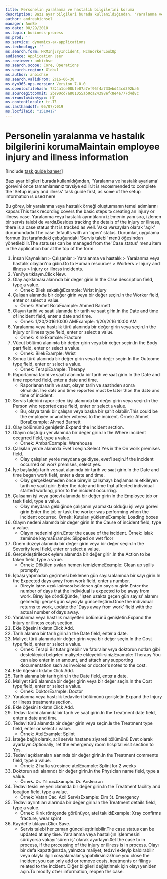 ```yaml
---
title: Personelin yaralanma ve hastalık bilgilerini koruma
description: Bazı ayar bilgileri burada kullanıldığından, 'Yaralanma ve hastalık ayarlama' görevini önce tamamlamanız tavsiye edilir.
author: andreabichsel
manager: AnnBe
ms.date: 08/29/2018
ms.topic: business-process
ms.prod: ''
ms.service: dynamics-ax-applications
ms.technology: ''
ms.search.form: HRMInjuryIncident, HcmWorkerLookUp
audience: Application User
ms.reviewer: anbichse
ms.search.scope: Core, Operations
ms.search.region: Global
ms.author: anbichse
ms.search.validFrom: 2016-06-30
ms.dyn365.ops.version: Version 7.0.0
ms.openlocfilehash: 7324a1ce08bfe07a7ef96f4a733ebd44cd392ba6
ms.sourcegitcommit: 2b890cd7a801055ab0ca24398efc8e4e777d4d8c
ms.translationtype: HT
ms.contentlocale: tr-TR
ms.lasthandoff: 05/07/2019
ms.locfileid: "1510417"
---
```

# <a name="maintain-employee-injury-and-illness-information"></a><span data-ttu-id="35448-103">Personelin yaralanma ve hastalık bilgilerini koruma</span><span class="sxs-lookup"><span data-stu-id="35448-103">Maintain employee injury and illness information</span></span>

[!include [task guide banner](../../includes/task-guide-banner.md)]

<span data-ttu-id="35448-104">Bazı ayar bilgileri burada kullanıldığından, 'Yaralanma ve hastalık ayarlama' görevini önce tamamlamanız tavsiye edilir.</span><span class="sxs-lookup"><span data-stu-id="35448-104">It is recommended to complete the 'Setup injury and illness' task guide first, as some of the setup information is used here.</span></span> 



<span data-ttu-id="35448-105">Bu görev, bir yaralanma veya hastalık örneği oluşturmanın temel adımlarını kapsar.</span><span class="sxs-lookup"><span data-stu-id="35448-105">This task recording covers the basic steps to creating an injury or illness case.</span></span> <span data-ttu-id="35448-106">Yaralanma veya hastalık ayrıntılarını izlemenin yanı sıra, izlenen bir servis talebi de vardır.</span><span class="sxs-lookup"><span data-stu-id="35448-106">Besides tracking the details of the injury or illness, there is a case status that is tracked as well.</span></span>  <span data-ttu-id="35448-107">Vaka varsayılan olarak 'açık' durumundadır.</span><span class="sxs-lookup"><span data-stu-id="35448-107">The case defaults with an 'open' status.</span></span>  <span data-ttu-id="35448-108">Durumlar, uygulama formun üst tarafındaki çubuğundaki 'Servis talebi' menü öğesinden yönetilebilir.</span><span class="sxs-lookup"><span data-stu-id="35448-108">The statuses can be managed from the 'Case status' menu item in the application bar at the top of the form.</span></span>

1. <span data-ttu-id="35448-109">İnsan Kaynakları > Çalışanlar > Yaralanma ve hastalık > Yaralanma veya hastalık olayları'na gidin.</span><span class="sxs-lookup"><span data-stu-id="35448-109">Go to Human resources > Workers > Injury and illness > Injury or illness incidents.</span></span>
2. <span data-ttu-id="35448-110">Yeni'ye tıklayın.</span><span class="sxs-lookup"><span data-stu-id="35448-110">Click New.</span></span>
3. <span data-ttu-id="35448-111">Olay açıklaması alanında bir değer girin.</span><span class="sxs-lookup"><span data-stu-id="35448-111">In the Case description field, type a value.</span></span>
    * <span data-ttu-id="35448-112">Örnek: Bilek sakatlığı</span><span class="sxs-lookup"><span data-stu-id="35448-112">Example:  Wrist injury</span></span>  
4. <span data-ttu-id="35448-113">Çalışan alanında bir değer girin veya bir değer seçin.</span><span class="sxs-lookup"><span data-stu-id="35448-113">In the Worker field, enter or select a value.</span></span>
    * <span data-ttu-id="35448-114">Örnek: Ahmet Bora</span><span class="sxs-lookup"><span data-stu-id="35448-114">Example: Ahmed Barnett</span></span>  
5. <span data-ttu-id="35448-115">Olayın tarihi ve saati alanında bir tarih ve saat girin.</span><span class="sxs-lookup"><span data-stu-id="35448-115">In the Date and time of incident field, enter a date and time.</span></span>
    * <span data-ttu-id="35448-116">Örnek: 1/20/2016 10:00 AM</span><span class="sxs-lookup"><span data-stu-id="35448-116">Example:  1/20/2016 10:00 AM</span></span>  
6. <span data-ttu-id="35448-117">Yaralanma veya hastalık türü alanında bir değer girin veya seçin.</span><span class="sxs-lookup"><span data-stu-id="35448-117">In the Injury or illness type field, enter or select a value.</span></span>
    * <span data-ttu-id="35448-118">Örnek: Kırık</span><span class="sxs-lookup"><span data-stu-id="35448-118">Example:  Fracture</span></span>  
7. <span data-ttu-id="35448-119">Vücut bölümü alanında bir değer girin veya bir değer seçin.</span><span class="sxs-lookup"><span data-stu-id="35448-119">In the Body part field, enter or select a value.</span></span>
    * <span data-ttu-id="35448-120">Örnek: Bilek</span><span class="sxs-lookup"><span data-stu-id="35448-120">Example:  Wrist</span></span>  
8. <span data-ttu-id="35448-121">Sonuç türü alanında bir değer girin veya bir değer seçin.</span><span class="sxs-lookup"><span data-stu-id="35448-121">In the Outcome type field, enter or select a value.</span></span>
    * <span data-ttu-id="35448-122">Örnek: Terapi</span><span class="sxs-lookup"><span data-stu-id="35448-122">Example:  Therapy</span></span>  
9. <span data-ttu-id="35448-123">Raporlanma tarihi ve saati alanında bir tarih ve saat girin.</span><span class="sxs-lookup"><span data-stu-id="35448-123">In the Date and time reported field, enter a date and time.</span></span>
    * <span data-ttu-id="35448-124">Raporlanan tarih ve saat, olayın tarih ve saatinden sonra olmalıdır.</span><span class="sxs-lookup"><span data-stu-id="35448-124">The date and time reported must be later than the date and time of incident.</span></span>  
10. <span data-ttu-id="35448-125">Servis talebini rapor eden kişi alanında bir değer girin veya seçin.</span><span class="sxs-lookup"><span data-stu-id="35448-125">In the Person who reported case field, enter or select a value.</span></span>
    * <span data-ttu-id="35448-126">Bu, olaya tanık bir çalışan veya başka bir şahit olabilir.</span><span class="sxs-lookup"><span data-stu-id="35448-126">This could be the employee or another witness to the incident.</span></span>  <span data-ttu-id="35448-127">Örnek: Ahmet Bora</span><span class="sxs-lookup"><span data-stu-id="35448-127">Example: Ahmed Barnett</span></span>  
11. <span data-ttu-id="35448-128">Olay bölümünü genişletin.</span><span class="sxs-lookup"><span data-stu-id="35448-128">Expand the Incident section.</span></span>
12. <span data-ttu-id="35448-129">Olayın oluştuğu yer alanında bir değer girin.</span><span class="sxs-lookup"><span data-stu-id="35448-129">In the Where incident occurred field, type a value.</span></span>
    * <span data-ttu-id="35448-130">Örnek: Ambar</span><span class="sxs-lookup"><span data-stu-id="35448-130">Example:  Warehouse</span></span>  
13. <span data-ttu-id="35448-131">Çalışılan yerde alanında Evet'i seçin.</span><span class="sxs-lookup"><span data-stu-id="35448-131">Select Yes in the On work premises field.</span></span>
    * <span data-ttu-id="35448-132">Olay çalışılan yerde meydana geldiyse, evet'i seçin.</span><span class="sxs-lookup"><span data-stu-id="35448-132">If the incident occurred on work premises, select yes.</span></span>  
14. <span data-ttu-id="35448-133">İşe başladığı tarih ve saat alanında bir tarih ve saat girin.</span><span class="sxs-lookup"><span data-stu-id="35448-133">In the Date and time began work field, enter a date and time.</span></span>
    * <span data-ttu-id="35448-134">Olay gerçekleşmeden önce bireyin çalışmaya başlamasını etkileyen tarih ve saati girin.</span><span class="sxs-lookup"><span data-stu-id="35448-134">Enter the date and time that affected individual started working, prior to the incident occurring.</span></span>  
15. <span data-ttu-id="35448-135">Çalışanın işi veya görevi alanında bir değer girin.</span><span class="sxs-lookup"><span data-stu-id="35448-135">In the Employee job or task field, type a value.</span></span>
    * <span data-ttu-id="35448-136">Olay meydana geldiğinde çalışanın yapmakta olduğu işi veya görevi girin.</span><span class="sxs-lookup"><span data-stu-id="35448-136">Enter the job or task the worker was performing when the incident occurred.</span></span>  <span data-ttu-id="35448-137">Örnek: Kutuları yükleme</span><span class="sxs-lookup"><span data-stu-id="35448-137">Example:  Loading boxes</span></span>  
16. <span data-ttu-id="35448-138">Olayın nedeni alanında bir değer girin.</span><span class="sxs-lookup"><span data-stu-id="35448-138">In the Cause of incident field, type a value.</span></span>
    * <span data-ttu-id="35448-139">Olayın nedenini girin.</span><span class="sxs-lookup"><span data-stu-id="35448-139">Enter the cause of the incident.</span></span>  <span data-ttu-id="35448-140">Örnek: Islak zeminde kayma</span><span class="sxs-lookup"><span data-stu-id="35448-140">Example:  Slipped on wet floor</span></span>  
17. <span data-ttu-id="35448-141">Önem düzeyi alanında bir değer girin veya bir değer seçin.</span><span class="sxs-lookup"><span data-stu-id="35448-141">In the Severity level field, enter or select a value.</span></span>
18. <span data-ttu-id="35448-142">Gerçekleştirilecek eylem alanında bir değer girin.</span><span class="sxs-lookup"><span data-stu-id="35448-142">In the Action to be taken field, type a value.</span></span>
    * <span data-ttu-id="35448-143">Örnek: Dökülen sıvıları hemen temizleme</span><span class="sxs-lookup"><span data-stu-id="35448-143">Example:  Clean up spills promptly</span></span>  
19. <span data-ttu-id="35448-144">İşbaşı yapmadan geçirmesi beklenen gün sayısı alanında bir sayı girin.</span><span class="sxs-lookup"><span data-stu-id="35448-144">In the Expected days away from work field, enter a number.</span></span>
    * <span data-ttu-id="35448-145">Bireyin işten uzak kalması beklenen gün sayısını girin.</span><span class="sxs-lookup"><span data-stu-id="35448-145">Enter the number of days that the individual is expected to be away from work.</span></span>  <span data-ttu-id="35448-146">Birey işe döndüğünde, 'İşten uzakta geçen gün sayısı' alanını gelmediği gerçek gün sayısıyla güncelleştirin.</span><span class="sxs-lookup"><span data-stu-id="35448-146">Once the individual returns to work, update the 'Days away from work' field with the actual number of days away.</span></span>  
20. <span data-ttu-id="35448-147">Yaralanma veya hastalık maliyetleri bölümünü genişletin.</span><span class="sxs-lookup"><span data-stu-id="35448-147">Expand the Injury or illness costs section.</span></span>
21. <span data-ttu-id="35448-148">Ekle öğesini tıklatın.</span><span class="sxs-lookup"><span data-stu-id="35448-148">Click Add.</span></span>
22. <span data-ttu-id="35448-149">Tarih alanına bir tarih girin.</span><span class="sxs-lookup"><span data-stu-id="35448-149">In the Date field, enter a date.</span></span>
23. <span data-ttu-id="35448-150">Maliyet türü alanında bir değer girin veya bir değer seçin.</span><span class="sxs-lookup"><span data-stu-id="35448-150">In the Cost type field, enter or select a value.</span></span>
    * <span data-ttu-id="35448-151">Örnek:  Terapi    Bir tutar girebilir ve faturalar veya doktorun notları gibi destekleyici belgeleri maliyete ekleyebilirsiniz.</span><span class="sxs-lookup"><span data-stu-id="35448-151">Example:  Therapy    You can also enter in an amount, and attach any supporting documentation such as invoices or doctor's notes to the cost.</span></span>  
24. <span data-ttu-id="35448-152">Ekle öğesini tıklatın.</span><span class="sxs-lookup"><span data-stu-id="35448-152">Click Add.</span></span>
25. <span data-ttu-id="35448-153">Tarih alanına bir tarih girin.</span><span class="sxs-lookup"><span data-stu-id="35448-153">In the Date field, enter a date.</span></span>
26. <span data-ttu-id="35448-154">Maliyet türü alanında bir değer girin veya bir değer seçin.</span><span class="sxs-lookup"><span data-stu-id="35448-154">In the Cost type field, enter or select a value.</span></span>
    * <span data-ttu-id="35448-155">Örnek: Doktor</span><span class="sxs-lookup"><span data-stu-id="35448-155">Example: Doctor</span></span>  
27. <span data-ttu-id="35448-156">Yaralanma veya hastalık tedavileri bölümünü genişletin.</span><span class="sxs-lookup"><span data-stu-id="35448-156">Expand the Injury or illness treatments section.</span></span>
28. <span data-ttu-id="35448-157">Ekle öğesini tıklatın.</span><span class="sxs-lookup"><span data-stu-id="35448-157">Click Add.</span></span>
29. <span data-ttu-id="35448-158">Tedavi tarihi alanında bir tarih ve saat girin.</span><span class="sxs-lookup"><span data-stu-id="35448-158">In the Treatment date field, enter a date and time.</span></span>
30. <span data-ttu-id="35448-159">Tedavi türü alanında bir değer girin veya seçin.</span><span class="sxs-lookup"><span data-stu-id="35448-159">In the Treatment type field, enter or select a value.</span></span>
    * <span data-ttu-id="35448-160">Örnek: Atel</span><span class="sxs-lookup"><span data-stu-id="35448-160">Example:  Splint</span></span>  
31. <span data-ttu-id="35448-161">İsteğe bağlı olarak, acil servis hastane ziyareti bölümünü Evet olarak ayarlayın.</span><span class="sxs-lookup"><span data-stu-id="35448-161">Optionally, set the emergency room hospital visit section to Yes.</span></span>
32. <span data-ttu-id="35448-162">Tedavi açıklamaları alanında bir değer girin.</span><span class="sxs-lookup"><span data-stu-id="35448-162">In the Treatment comments field, type a value.</span></span>
    * <span data-ttu-id="35448-163">Örnek: 2 hafta süresince atel</span><span class="sxs-lookup"><span data-stu-id="35448-163">Example:  Splint for 2 weeks</span></span>  
33. <span data-ttu-id="35448-164">Doktorun adı alanında bir değer girin.</span><span class="sxs-lookup"><span data-stu-id="35448-164">In the Physician name field, type a value.</span></span>
    * <span data-ttu-id="35448-165">Örnek: Dr. Yılmaz</span><span class="sxs-lookup"><span data-stu-id="35448-165">Example:  Dr. Anderson</span></span>  
34. <span data-ttu-id="35448-166">Tedavi tesisi ve yeri alanında bir değer girin.</span><span class="sxs-lookup"><span data-stu-id="35448-166">In the Treatment facility and location field, type a value.</span></span>
    * <span data-ttu-id="35448-167">Örnek: Vatan Cad. Acil Servis</span><span class="sxs-lookup"><span data-stu-id="35448-167">Example:  Elm St. Emergency</span></span>  
35. <span data-ttu-id="35448-168">Tedavi ayrıntıları alanında bir değer girin.</span><span class="sxs-lookup"><span data-stu-id="35448-168">In the Treatment details field, type a value.</span></span>
    * <span data-ttu-id="35448-169">Örnek: Kırık röntgende görünüyor, atel takıldı</span><span class="sxs-lookup"><span data-stu-id="35448-169">Example:  Xray confirms fracture, wear splint</span></span>  
36. <span data-ttu-id="35448-170">Kaydet'e tıklayın.</span><span class="sxs-lookup"><span data-stu-id="35448-170">Click Save.</span></span>
    * <span data-ttu-id="35448-171">Servis talebi her zaman güncelleştirilebilir.</span><span class="sxs-lookup"><span data-stu-id="35448-171">The case status can be updated at any time.</span></span>  <span data-ttu-id="35448-172">Yaralanma veya hastalığın işlenmesini sürüyorsa vakayı 'süren iş' olarak ayarlayın.</span><span class="sxs-lookup"><span data-stu-id="35448-172">Set the case to in process, if the processing of the injury or illness is in process.</span></span>  <span data-ttu-id="35448-173">Olayı bir defa kapattığınızda, yalnızca maliyet, tedavi ekleyip kaldırabilir veya olayla ilgili dosyalamalar yapabilirsiniz.</span><span class="sxs-lookup"><span data-stu-id="35448-173">Once you close the incident you can only add or remove costs, treatments or filings related to the incident.</span></span>  <span data-ttu-id="35448-174">Diğer bilgileri değiştirmek için olayı yeniden açın.</span><span class="sxs-lookup"><span data-stu-id="35448-174">To modify other information, reopen the case.</span></span>  

